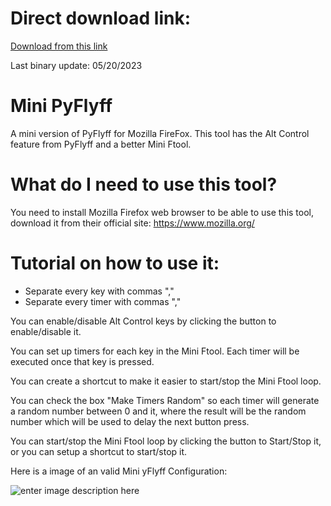 # Direct download link:
[Download from this link](https://github.com/ils94/Mini_PyFlyff/releases/download/release/MiniPyFlyff.zip)

Last binary update: 05/20/2023

# Mini PyFlyff
A mini version of PyFlyff for Mozilla FireFox. This tool has the Alt Control feature from PyFlyff and a better Mini Ftool.

# What do I need to use this tool?
You need to install Mozilla Firefox web browser to be able to use this tool, download it from their official site: https://www.mozilla.org/

# Tutorial on how to use it:
- Separate every key with commas ","
- Separate every timer with commas ","

You can enable/disable Alt Control keys by
clicking the button to enable/disable it.

You can set up timers for each key in the
Mini Ftool. Each timer will be executed
once that key is pressed.

You can create a shortcut to make it easier
to start/stop the Mini Ftool loop.

You can check the box "Make Timers Random"
so each timer will generate a random number
between 0 and it, where the result will be
the random number which will be used to delay
the next button press.

You can start/stop the Mini Ftool loop by
clicking the button to Start/Stop it, or
you can setup a shortcut to start/stop it.

Here is a image of an valid Mini yFlyff Configuration:

![enter image description here](https://i.imgur.com/MLEubSM.png)
